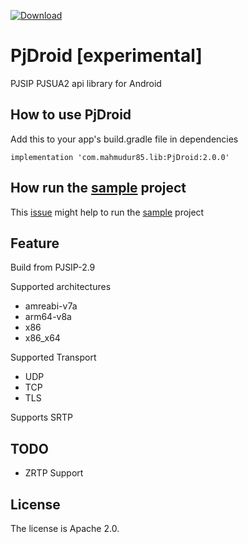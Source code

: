 [ ![Download](https://api.bintray.com/packages/mahmudur85/maven/PjDroid/images/download.svg) ](https://bintray.com/mahmudur85/maven/PjDroid/_latestVersion)

# PjDroid [experimental]

PJSIP PJSUA2 api library for Android

## How to use PjDroid

Add this to your app's build.gradle file in dependencies

`implementation 'com.mahmudur85.lib:PjDroid:2.0.0'`

## How run the [sample](https://github.com/mahmudur85/PjDroid/tree/master/sample) project

This [issue](https://github.com/mahmudur85/PjDroid/issues/1) might help to run the [sample](https://github.com/mahmudur85/PjDroid/tree/master/sample) project

## Feature

Build from PJSIP-2.9

Supported architectures

- amreabi-v7a
- arm64-v8a
- x86
- x86_x64

Supported Transport

- UDP
- TCP
- TLS

Supports SRTP

## TODO

- ZRTP Support

## License

The license is Apache 2.0.
